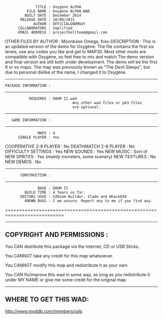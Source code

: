                   TITLE : Oxygéne ALPHA
              FILE NAME : Oxygéne ALPHA.WAD
             BUILT DATE : December 2014
           RELEASE DATE : 28/08/2015
                 AUTHOR : OFFICIALDOOMGUY
          COLLABORATORS : Implified
          EMAIL ADDRESS : projecthellteam@gmail.com
  OTHER FILES BY AUTHOR : Moonbase Omega, fcku
            DESCRIPTION : This is an updated version of the demo for Oxygéne. The
                                     file contains the first six levels, use any codes you like
                                     and get to MAP30. Most other mods are compatible with Oxygéne,
                                     so feel free to mix and match.The demo version and final
                                     version are still both under development. The demo will
                                     be the first 6 or so maps.
                                     The map was previously known as "The Devil Sleeps", but due
                                     to personal dislike of the name, I changed it to Oxygéne.
                                     

-------------------------
    PACKAGE INFORMATION :
-------------------------

               REQUIRES : DOOM II.wad
                                   Any other wad files or pk3 files
                                   are optional.

-------------------------
       GAME INFORMATION :
-------------------------

                   MAPS : 4
          SINGLE PLAYER : Yes
 COOPERATIVE 2-8 PLAYER : No
  DEATHMATCH 2-8 PLAYER : No
    DIFFICULTY SETTINGS : Yes
             NEW SOUNDS : Yes
              NEW MUSIC : Sort of
           NEW SPRITES  : Yes (mainly monsters, some scenery)
           NEW TEXTURES : No
              NEW DEMOS : No

-------------------------
           CONSTRUCTION :
-------------------------

                   BASE : DOOM II
             BUILD TIME : 4 Years so far.
           EDITORS USED : GZDoom Builder, Slade and WhackEd4
             KNOWN BUGS : I am unsure. Report any to me if you find any.

===========================================================================

---------------------------
COPYRIGHT AND PERMISSIONS :
---------------------------

You CAN distribute this package via the internet, CD or USB Sticks.

You CANNOT take any credit for this map whatsoever.

You CANNOT modify this map and redistribute it as your own.

You CAN fix/improve this wad in some way, as long as you redistribute it under MY NAME or give me some credit for the original map.

----------------------
WHERE TO GET THIS WAD:
----------------------

http://www.moddb.com/members/odg
